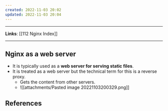 ```yaml
---
created: 2022-11-03 20:02
updated: 2022-11-03 20:04
---
```

---
**Links**: [[112 Nginx Index]]

---
## Nginx as a web server
- It is typically used as a **web server for serving static files**.
- It is treated as a web server but the technical term for this is a reverse proxy.
	- Gets the content from other servers.
	- ![[attachments/Pasted image 20221103200329.png]]

## References